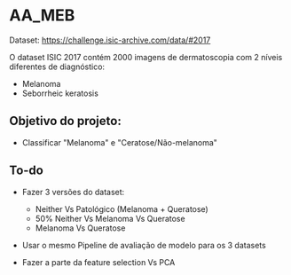 # AA_MEB

Dataset: https://challenge.isic-archive.com/data/#2017

O dataset ISIC 2017 contém 2000 imagens de dermatoscopia com 2 níveis diferentes de diagnóstico:
* Melanoma
* Seborrheic keratosis 

## Objetivo do projeto:
- Classificar "Melanoma" e "Ceratose/Não-melanoma"


## To-do

- Fazer 3 versões do dataset:
    - Neither Vs Patológico (Melanoma + Queratose)
    - 50% Neither Vs Melanoma Vs Queratose
    - Melanoma Vs Queratose
    
- Usar o mesmo Pipeline de avaliação de modelo para os 3 datasets
- Fazer a parte da feature selection Vs PCA
